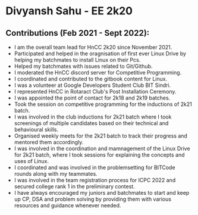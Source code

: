 # Divyansh Sahu - EE 2k20

## Contributions (Feb 2021 - Sept 2022):
 
- I am the overall team lead for HnCC 2k20 since November 2021.
- Participated and helped in the oragnisation of first ever Linux Drive by helping my batchmates to install Linux on their Pcs.
- Helped my batchmates with issues related to Git/Github.
- I moderated the HnCC discord server for Competitive Programming.
- I coordinated and contributed to the gitbook content for Linux.
- I was a volunteer at Google Developers Student Club BIT Sindri.
- I represented HnCC in Rotaract Club's Post Installation Ceremony.
- I was appointed the point of contact for 2k18 and 2k19 batches.
- Took the session on competitive programming for the inductions of 2k21 batch.
- I was involved in the club inductions for 2k21 batch where I took screenings of multiple candidates based on their technical and behavioural skills.
- Organised weekly meets for the 2k21 batch to track their progress and mentored them accordingly.
- I was involved in the coordination and mamnagement of the Linux Drive for 2k21 batch, where I took sessions for explaining the concepts and uses of Linux.
- I coordinated and was involved in the problemsetting for BITCode rounds along with my teammates.
- I was involved in the team registration process for ICPC 2022 and secured college rank 1 in the preliminary contest.
- I have always encouraged my juniors and batchmates to start and keep up CP, DSA and problem solving by providing them with various resources and guidance whenever needed.
